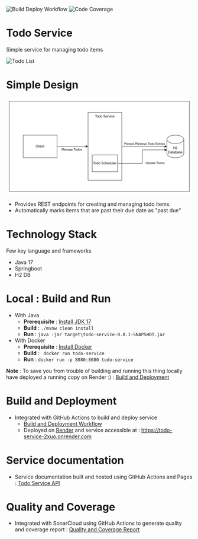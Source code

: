 ![Build Deploy Workflow](https://github.com/anant-pawar/todo-service/actions/workflows/build-deploy.yaml/badge.svg)
![Code Coverage](https://sonarcloud.io/api/project_badges/measure?project=todo-service&metric=coverage)

# Todo Service
Simple service for managing todo items

![Todo List](https://media.giphy.com/media/3oKHWtXlzTHeuVewtq/giphy.gif)

# Simple Design
  ![service.png](service.png)
* Provides REST endpoints for creating and managing todo items.
* Automatically marks items that are past their due date as "past due"

# Technology Stack
Few key language and frameworks
* Java 17
* Springboot
* H2 DB

# Local : Build and Run
* With Java
  * **Prerequisite** : [Install JDK 17](https://access.redhat.com/documentation/en-us/openjdk/17)
  * **Build** :  `./mvnw clean install`
  * **Run** : `java -jar target\todo-service-0.0.1-SNAPSHOT.jar`
* With Docker
  * **Prerequisite** : [Install Docker](https://docs.docker.com/engine/install)
  * **Build** :  ` docker run todo-service`
  * **Run** : `docker run -p 8080:8080 todo-service`
  
**Note** : To save you from trouble of building and running this thing locally have deployed a running copy on Render :) : [Build and Deployment](#build-and-deployment) 

# Build and Deployment
* Integrated with GitHub Actions to build and deploy service
  * [Build and Deployment Workflow](https://github.com/anant-pawar/todo-service/actions)
  * Deployed on [Render](https://render.com/) and service accessible at : https://todo-service-2xuo.onrender.com

# Service documentation
* Service documentation built and hosted using GitHub Actions and Pages : [Todo Service API](https://anant-pawar.github.io/todo-service)

# Quality and Coverage
* Integrated with SonarCloud using GitHub Actions to generate quality and coverage report : [Quality and Coverage Report](https://sonarcloud.io/project/information?id=todo-service) 

